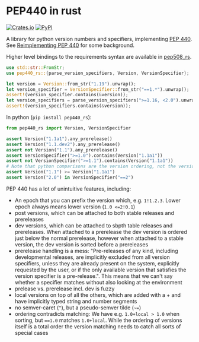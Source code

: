 # PEP440 in rust

[![Crates.io](https://img.shields.io/crates/v/pep440_rs.svg?logo=rust&style=flat-square)](https://crates.io/crates/pep440_rs)
[![PyPI](https://img.shields.io/pypi/v/pep440_rs.svg?logo=python&style=flat-square)](https://pypi.org/project/pep440_rs)

A library for python version numbers and specifiers, implementing
[PEP 440](https://peps.python.org/pep-0440).
See [Reimplementing PEP 440](https://cohost.org/konstin/post/514863-reimplementing-pep-4) for some background.

Higher level bindings to the requirements syntax are available in [pep508_rs](https://github.com/konstin/pep508_rs).

```rust
use std::str::FromStr;
use pep440_rs::{parse_version_specifiers, Version, VersionSpecifier};

let version = Version::from_str("1.19").unwrap();
let version_specifier = VersionSpecifier::from_str("==1.*").unwrap();
assert!(version_specifier.contains(&version));
let version_specifiers = parse_version_specifiers(">=1.16, <2.0").unwrap();
assert!(version_specifiers.contains(&version));
```

In python (`pip install pep440_rs`):

```python
from pep440_rs import Version, VersionSpecifier

assert Version("1.1a1").any_prerelease()
assert Version("1.1.dev2").any_prerelease()
assert not Version("1.1").any_prerelease()
assert VersionSpecifier(">=1.0").contains(Version("1.1a1"))
assert not VersionSpecifier(">=1.1").contains(Version("1.1a1"))
# Note that python comparisons are the version ordering, not the version specifiers operators
assert Version("1.1") >= Version("1.1a1")
assert Version("2.0") in VersionSpecifier("==2")
```

PEP 440 has a lot of unintuitive features, including:

* An epoch that you can prefix the version which, e.g. `1!1.2.3`. Lower epoch always means lower version (`1.0 <=2!0.1`)
* post versions, which can be attached to both stable releases and prereleases
* dev versions, which can be attached to sbpth table releases and prereleases. When attached to a prerelease the dev
  version is ordered just below the normal prerelease, however when attached to a stable version, the dev version is
  sorted before a prereleases
* prerelease handling is a mess: "Pre-releases of any kind, including developmental releases, are implicitly excluded
  from all version specifiers, unless they are already present on the system, explicitly requested by the user, or if
  the only available version that satisfies the version specifier is a pre-release.". This means that we can't say
  whether a specifier matches without also looking at the environment
* prelease vs. prerelease incl. dev is fuzzy
* local versions on top of all the others, which are added with a + and have implicitly typed string and number segments
* no semver-caret (`^`), but a pseudo-semver tilde (`~=`)
* ordering contradicts matching: We have e.g. `1.0+local > 1.0` when sorting, but `==1.0` matches `1.0+local`. While the
  ordering of versions itself is a total order the version matching needs to catch all sorts of special cases
